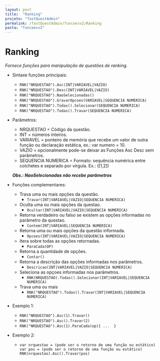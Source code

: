 ```yaml
---
layout: post
title:  "Ranking"
projeto: "fastQuestAdmin"
permalink: /fastQuestAdmin/funcoesv2/Ranking
pasta: "funcoesv2"
---
```

# Ranking
*Fornece funções para manipulação de questões de ranking.*

- Sintaxe funções principais: 
  - `RNK("NRQUESTAO").Asc(INT|VARIAVEL|VAZIO)`
  - `RNK("NRQUESTAO").Desc(INT|VARIAVEL|VAZIO)`
  - `RNK("NRQUESTAO").NaoSelecionadas()`
  - `RNK("NRQUESTAO").GravarOpcoes(VARIAVEL|SEQUENCIA NUMERICA)`
  - `RNK("NRQUESTAO").Todas().Selecionar(SEQUENCIA NUMERICA)`
  - `RNK("NRQUESTAO").Todas().Travar(SEQUENCIA NUMERICA)`

- Parâmetros:
  - NRQUESTAO = Código da questão.
  - INT = números inteiros.
  - VARIAVEL = ponteiro de memória que recebe um valor de outra função ou declaração estática, ex.: var numero = 10.
  - VAZIO = opcionalmente pode-se deixar as Funções Asc Desc sem parâmetros.
  - SEQUENCIA NUMERICA = Formato: sequência numérica entre colchetes e separado por vírgula. Ex.: ([1,2])
  
  ***Obs.: NaoSelecionadas não recebe parâmetros***

- Funções complementares:
  - Trava uma ou mais opções da questão.
    - `Travar(INT|VARIAVEL|VAZIO|SEQUENCIA NUMERICA)`
  - Oculta uma ou mais opções da questao.
    - `Ocultar(INT|VARIAVEL|VAZIO|SEQUENCIA NUMERICA)`
  - Retorna verdadeiro ou falso se existem as opções informadas no parâmetro da questao.
    - `Contem(INT|VARIAVEL|SEQUENCIA NUMERICA)`
  - Retorna uma ou mais opções da questão informada.
    - `Opcoes(INT|VARIAVEL|VAZIO|SEQUENCIA NUMERICA)`
  - Itera sobre todas as opções retornadas.
    - `ParaCada(OP)`
  - Retorna a quantidade de opções.
    - `Contar()`
  - Retorna a descrição das opções informadas nos parâmetros.
    - `Descricao(INT|VARIAVEL|VAZIO|SEQUENCIA NUMERICA)`
  - Seleciona as opçoes informadas nos parâmetros.
    - `RNK(NRQUESTAO).Todas().Selecionar(INT|VARIAVEL|SEQUENCIA NUMERICA)`
  - Trava uma ou mais 
    - `RNK("NRQUESTAO").Todas().Travar(INT|VARIAVEL|SEQUENCIA NUMERICA)`    

- Exemplo 1: 
  - `RNK("NRQUESTAO").Asc(1).Travar()`
  - `RNK("NRQUESTAO").Asc().Travar(2)` 
  - `RNK("NRQUESTAO").Asc(1).ParaCada(op){ ...  }`

- Exemplo 2: 
  - <pre>
    <code>var nrquestao = (pode ser o retorno de uma função ou estático)
    var pos = (pode ser o retorno de uma função ou estático)
    RNK(nrquestao).Asc().Travar(pos)</code>
    <pre>
